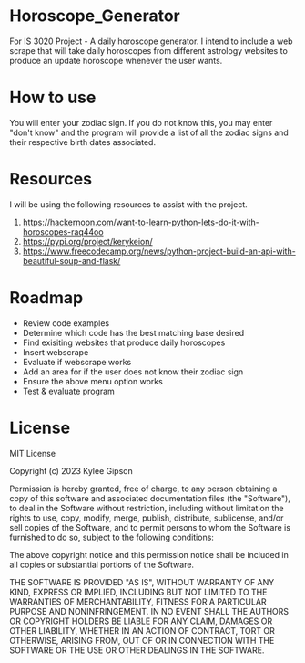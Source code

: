 # Horoscope_Generator
For IS 3020 Project - A daily horoscope generator. I intend to include a web scrape that will take daily horoscopes from different astrology websites to produce an update horoscope whenever the user wants. 

# How to use
You will enter your zodiac sign. If you do not know this, you may enter "don't know" and the program will provide a list of all the zodiac signs and their respective birth dates associated. 

# Resources
I will be using the following resources to assist with the project.

1.	https://hackernoon.com/want-to-learn-python-lets-do-it-with-horoscopes-raq44oo
2.	https://pypi.org/project/kerykeion/
3.	https://www.freecodecamp.org/news/python-project-build-an-api-with-beautiful-soup-and-flask/

# Roadmap

 - Review code examples
 - Determine which code has the best matching base desired
 - Find exisiting websites that produce daily horoscopes
 - Insert webscrape
 - Evaluate if webscrape works
 - Add an area for if the user does not know their zodiac sign
 - Ensure the above menu option works
 - Test & evaluate program

# License

MIT License

Copyright (c) 2023 Kylee Gipson

Permission is hereby granted, free of charge, to any person obtaining a copy
of this software and associated documentation files (the "Software"), to deal
in the Software without restriction, including without limitation the rights
to use, copy, modify, merge, publish, distribute, sublicense, and/or sell
copies of the Software, and to permit persons to whom the Software is
furnished to do so, subject to the following conditions:

The above copyright notice and this permission notice shall be included in all
copies or substantial portions of the Software.

THE SOFTWARE IS PROVIDED "AS IS", WITHOUT WARRANTY OF ANY KIND, EXPRESS OR
IMPLIED, INCLUDING BUT NOT LIMITED TO THE WARRANTIES OF MERCHANTABILITY,
FITNESS FOR A PARTICULAR PURPOSE AND NONINFRINGEMENT. IN NO EVENT SHALL THE
AUTHORS OR COPYRIGHT HOLDERS BE LIABLE FOR ANY CLAIM, DAMAGES OR OTHER
LIABILITY, WHETHER IN AN ACTION OF CONTRACT, TORT OR OTHERWISE, ARISING FROM,
OUT OF OR IN CONNECTION WITH THE SOFTWARE OR THE USE OR OTHER DEALINGS IN THE
SOFTWARE.

